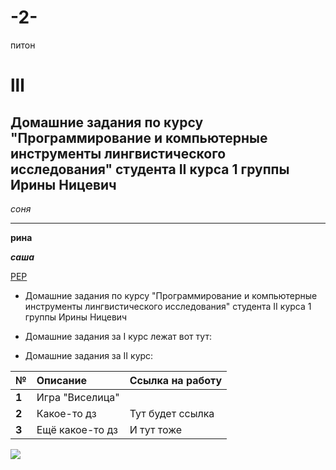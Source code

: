 # -2-
питон

lll
========

Домашние задания по курсу \"Программирование и компьютерные инструменты лингвистического исследования\" студента II курса 1 группы Ирины Ницевич
-------

*соня*
**********
**рина**

***саша***

[PEP](http://pep8.org)
* Домашние задания по курсу \"Программирование и компьютерные инструменты лингвистического исследования\" студента II курса 1 группы Ирины Ницевич
* Домашние задания за I курс лежат вот тут: 

* Домашние задания за II курс:

|  №      | Описание    | Ссылка на работу |
| :------------- |:-------------| :-----|
| **1**    | Игра \"Виселица\" |   |
| **2**    | Какое-то дз | Тут будет ссылка |
| **3**    | Ещё какое-то дз | И тут тоже |

![](http://06.imgmini.eastday.com/mobile/20171126/d49dfc80fba38945aed3a37aad9535dc.gif)
